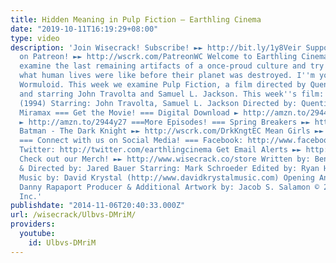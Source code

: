 ```yaml
---
title: Hidden Meaning in Pulp Fiction – Earthling Cinema
date: "2019-10-11T16:19:29+08:00"
type: video
description: 'Join Wisecrack! Subscribe! ►► http://bit.ly/1y8Veir Support Wisecrack
  on Patreon! ►► http://wscrk.com/PatreonWC Welcome to Earthling Cinema, where we
  examine the last remaining artifacts of a once-proud culture and try to understand
  what human lives were like before their planet was destroyed. I''m your host, Garyx
  Wormuloid. This week we examine Pulp Fiction, a film directed by Quentin Tarantino
  and starring John Travolta and Samuel L. Jackson. This week''s film: Pulp Fiction
  (1994) Starring: John Travolta, Samuel L. Jackson Directed by: Quentin Tarantino
  Miramax === Get the Movie! === Digital Download ► http://amzn.to/2944RKh DVD/Blu-ray
  ► http://amzn.to/2944y27 ===More Episodes! === Spring Breakers ►► http://wscrk.com/SprngBrkEC
  Batman - The Dark Knight ►► http://wscrk.com/DrkKngtEC Mean Girls ►► http://wscrk.com/MeanGrlsEC
  === Connect with us on Social Media! === Facebook: http://www.facebook.com/WisecrackEDU
  Twitter: http://twitter.com/earthlingcinema Get Email Alerts ►► http://eepurl.com/bcSRD9
  Check out our Merch! ►► http://www.wisecrack.co/store Written by: Ben Steiner Analysis
  & Directed by: Jared Bauer Starring: Mark Schroeder Edited by: Ryan Hailey Original
  Music by: David Krystal (http://www.davidkrystalmusic.com) Opening Animation by:
  Danny Rapaport Producer & Additional Artwork by: Jacob S. Salamon © 2014 Wisecrack,
  Inc.'
publishdate: "2014-11-06T20:40:33.000Z"
url: /wisecrack/Ulbvs-DMriM/
providers:
  youtube:
    id: Ulbvs-DMriM
---
```

